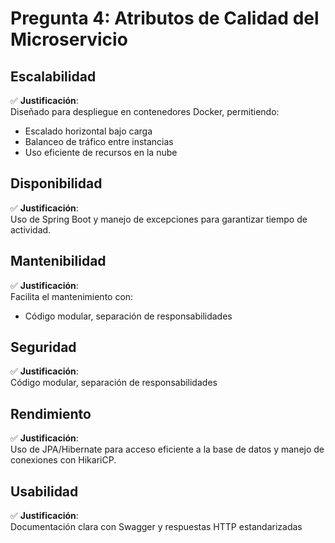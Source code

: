 # Pregunta 4: Atributos de Calidad del Microservicio

## Escalabilidad
✅ **Justificación**:  
Diseñado para despliegue en contenedores Docker, permitiendo:
- Escalado horizontal bajo carga
- Balanceo de tráfico entre instancias
- Uso eficiente de recursos en la nube

## Disponibilidad
✅ **Justificación**:  
Uso de Spring Boot y manejo de excepciones para garantizar tiempo de actividad.

## Mantenibilidad
✅ **Justificación**:  
Facilita el mantenimiento con:
- Código modular, separación de responsabilidades

## Seguridad
✅ **Justificación**:  
Código modular, separación de responsabilidades

## Rendimiento
✅ **Justificación**:  
Uso de JPA/Hibernate para acceso eficiente a la base de datos y manejo de conexiones con HikariCP.

## Usabilidad
✅ **Justificación**:  
Documentación clara con Swagger y respuestas HTTP estandarizadas
